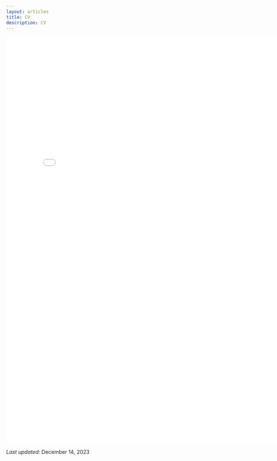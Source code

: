 ```yaml
---
layout: articles
title: CV
description: CV
---
```


<p></p>
<embed src="/files/CV_202312.pdf" width="800" height="1100"></embed>
<p><i>Last updated:</i> December 14, 2023</p>




